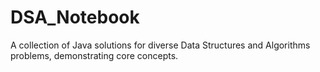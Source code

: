# DSA_Notebook
A collection of Java solutions for diverse Data Structures and Algorithms problems, demonstrating core concepts.
